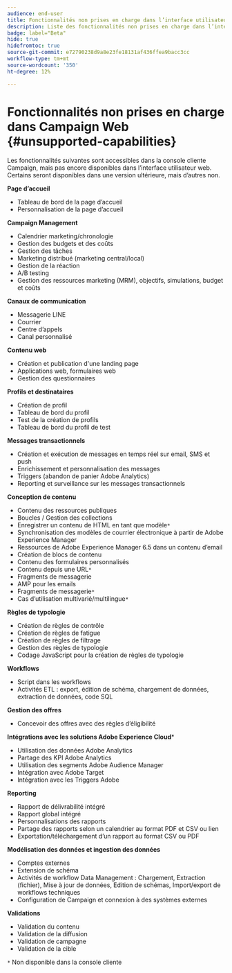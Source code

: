 ```yaml
---
audience: end-user
title: Fonctionnalités non prises en charge dans l’interface utilisateur web de Campaign
description: Liste des fonctionnalités non prises en charge dans l’interface utilisateur web de Campaign
badge: label="Beta"
hide: true
hidefromtoc: true
source-git-commit: e72790238d9a8e23fe18131af436ffea9bacc3cc
workflow-type: tm+mt
source-wordcount: '350'
ht-degree: 12%

---
```



# Fonctionnalités non prises en charge dans Campaign Web {#unsupported-capabilities}

Les fonctionnalités suivantes sont accessibles dans la console cliente Campaign, mais pas encore disponibles dans l’interface utilisateur web. Certains seront disponibles dans une version ultérieure, mais d’autres non.

**Page d’accueil**

* Tableau de bord de la page d’accueil
* Personnalisation de la page d’accueil

**Campaign Management**

* Calendrier marketing/chronologie
* Gestion des budgets et des coûts
* Gestion des tâches
* Marketing distribué (marketing central/local)
* Gestion de la réaction
* A/B testing
* Gestion des ressources marketing (MRM), objectifs, simulations, budget et coûts

**Canaux de communication**

* Messagerie LINE
* Courrier
* Centre d’appels
* Canal personnalisé

**Contenu web**

* Création et publication d&#39;une landing page
* Applications web, formulaires web
* Gestion des questionnaires

**Profils et destinataires**

* Création de profil
* Tableau de bord du profil
* Test de la création de profils
* Tableau de bord du profil de test

**Messages transactionnels**

* Création et exécution de messages en temps réel sur email, SMS et push
* Enrichissement et personnalisation des messages
* Triggers (abandon de panier Adobe Analytics)
* Reporting et surveillance sur les messages transactionnels

**Conception de contenu**

* Contenu des ressources publiques
* Boucles / Gestion des collections
* Enregistrer un contenu de HTML en tant que modèle`*`
* Synchronisation des modèles de courrier électronique à partir de Adobe Experience Manager
* Ressources de Adobe Experience Manager 6.5 dans un contenu d’email
* Création de blocs de contenu
* Contenu des formulaires personnalisés
* Contenu depuis une URL`*`
* Fragments de messagerie
* AMP pour les emails
* Fragments de messagerie`*`
* Cas d’utilisation multivarié/multilingue`*`

**Règles de typologie**

* Création de règles de contrôle
* Création de règles de fatigue
* Création de règles de filtrage
* Gestion des règles de typologie
* Codage JavaScript pour la création de règles de typologie

**Workflows**

* Script dans les workflows
* Activités ETL : export, édition de schéma, chargement de données, extraction de données, code SQL

**Gestion des offres**

* Concevoir des offres avec des règles d’éligibilité

**Intégrations avec les solutions Adobe Experience Cloud***

* Utilisation des données Adobe Analytics
* Partage des KPI Adobe Analytics
* Utilisation des segments Adobe Audience Manager
* Intégration avec Adobe Target
* Intégration avec les Triggers Adobe

**Reporting**

* Rapport de délivrabilité intégré
* Rapport global intégré
* Personnalisations des rapports
* Partage des rapports selon un calendrier au format PDF et CSV ou lien
* Exportation/téléchargement d’un rapport au format CSV ou PDF

**Modélisation des données et ingestion des données**

* Comptes externes
* Extension de schéma
* Activités de workflow Data Management : Chargement, Extraction (fichier), Mise à jour de données, Edition de schémas, Import/export de workflows techniques
* Configuration de Campaign et connexion à des systèmes externes

**Validations**

* Validation du contenu
* Validation de la diffusion
* Validation de campagne
* Validation de la cible


`*` Non disponible dans la console cliente
